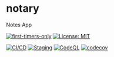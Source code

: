# notary
Notes App

[![first-timers-only](https://img.shields.io/badge/first--timers--only-friendly-blue.svg?style=flat-square)](https://www.firsttimersonly.com/)
[![License: MIT](https://img.shields.io/badge/License-MIT-yellow.svg)](https://opensource.org/licenses/MIT)

[![CI/CD](https://github.com/khushalbhardwaj-0111/notary-API/actions/workflows/ci.yml/badge.svg?branch=dev)](https://github.com/khushalbhardwaj-0111/notary-API/actions/workflows/ci.yml)
[![Staging](https://github.com/khushalbhardwaj-0111/notary-API/actions/workflows/deploy-staging.yml/badge.svg?branch=dev)](https://github.com/khushalbhardwaj-0111/notary-API/actions/workflows/deploy-staging.yml)
[![CodeQL](https://github.com/khushalbhardwaj-0111/notary-API/actions/workflows/codeql-analysis.yml/badge.svg?branch=dev)](https://github.com/khushalbhardwaj-0111/notary-API/actions/workflows/codeql-analysis.yml)
[![codecov](https://codecov.io/gh/khushalbhardwaj-0111/notary-API/branch/dev/graph/badge.svg?token=48D3DK2L4J)](https://codecov.io/gh/khushalbhardwaj-0111/notary-API)
